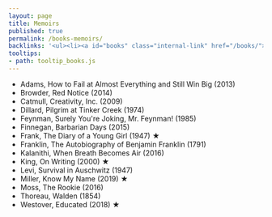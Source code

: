 ```yaml
---
layout: page
title: Memoirs
published: true
permalink: /books-memoirs/
backlinks: '<ul><li><a id="books" class="internal-link" href="/books/">Books</a></li></ul>'
tooltips: 
- path: tooltip_books.js
---
```


* Adams, How to Fail at Almost Everything and Still Win Big (2013)
* Browder, Red Notice (2014)
* Catmull, Creativity, Inc. (2009)
* Dillard, Pilgrim at Tinker Creek (1974)
* Feynman, Surely You're Joking, Mr. Feynman! (1985)
* Finnegan, Barbarian Days (2015)
* Frank, The Diary of a Young Girl (1947) ★
* Franklin, The Autobiography of Benjamin Franklin (1791)
* Kalanithi, When Breath Becomes Air (2016)
* King, On Writing (2000) ★
* Levi, Survival in Auschwitz (1947)
* Miller, Know My Name (2019) ★
* Moss, The Rookie (2016)
* Thoreau, Walden (1854)
* Westover, Educated (2018) ★
